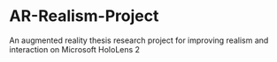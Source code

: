 # AR-Realism-Project
An augmented reality thesis research project for improving realism and interaction on Microsoft HoloLens 2

